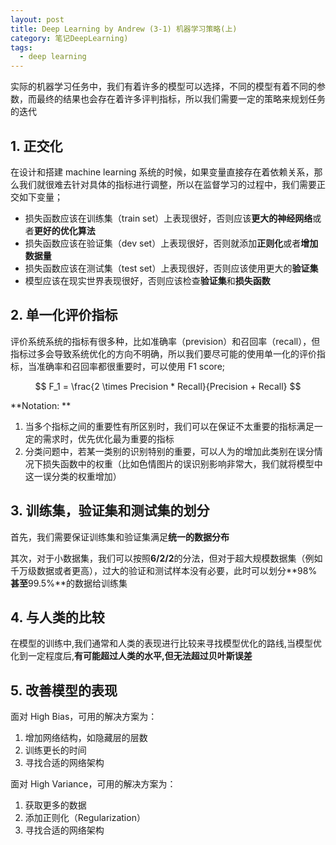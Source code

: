 ```yaml
---
layout: post
title: Deep Learning by Andrew (3-1) 机器学习策略(上)
category: 笔记DeepLearning)
tags: 
  - deep learning
---
```



<style>
img{
    width: 60%;
    padding-left: 20%;
}
</style>



实际的机器学习任务中，我们有着许多的模型可以选择，不同的模型有着不同的参数，而最终的结果也会存在着许多评判指标，所以我们需要一定的策略来规划任务的迭代



## 1. 正交化

在设计和搭建 machine learning 系统的时候，如果变量直接存在着依赖关系，那么我们就很难去针对具体的指标进行调整，所以在监督学习的过程中，我们需要正交如下变量；

- 损失函数应该在训练集（train set）上表现很好，否则应该**更大的神经网络**或者**更好的优化算法**
- 损失函数应该在验证集（dev set）上表现很好，否则就添加**正则化**或者**增加数据量**
- 损失函数应该在测试集（test set）上表现很好，否则应该使用更大的**验证集**
- 模型应该在现实世界表现很好，否则应该检查**验证集**和**损失函数**



## 2. 单一化评价指标

评价系统系统的指标有很多种，比如准确率（prevision）和召回率（recall），但指标过多会导致系统优化的方向不明确，所以我们要尽可能的使用单一化的评价指标，当准确率和召回率都很重要时，可以使用 F1 score;


$$
F_1 = \frac{2 \times Precision * Recall}{Precision + Recall}
$$


**Notation: **

1. 当多个指标之间的重要性有所区别时，我们可以在保证不太重要的指标满足一定的需求时，优先优化最为重要的指标
2. 分类问题中，若某一类别的识别特别的重要，可以人为的增加此类别在误分情况下损失函数中的权重（比如色情图片的误识别影响非常大，我们就将模型中这一误分类的权重增加）



## 3. 训练集，验证集和测试集的划分

首先，我们需要保证训练集和验证集满足**统一的数据分布**

其次，对于小数据集，我们可以按照**6/2/2**的分法，但对于超大规模数据集（例如千万级数据或者更高），过大的验证和测试样本没有必要，此时可以划分**98%**甚至**99.5%**的数据给训练集



## 4. 与人类的比较



在模型的训练中,我们通常和人类的表现进行比较来寻找模型优化的路线,当模型优化到一定程度后,**有可能超过人类的水平,但无法超过贝叶斯误差**



## 5. 改善模型的表现

面对 High Bias，可用的解决方案为：

1. 增加网络结构，如隐藏层的层数
2. 训练更长的时间
3. 寻找合适的网络架构



面对 High Variance，可用的解决方案为：

1. 获取更多的数据
2. 添加正则化（Regularization）
3. 寻找合适的网络架构
